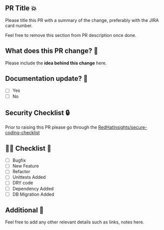 ## PR Title :boom:

Please title this PR with a summary of the change, preferably with the JIRA card number.

Feel free to remove this section from PR description once done.

## What does this PR change? :thought_balloon:

Please include the __idea behind this change__ here.

## Documentation update? :memo:

- [ ] Yes
- [ ] No

## Security Checklist :lock:

Prior to raising this PR please go through the [RedHatInsights/secure-coding-checklist](https://github.com/RedHatInsights/secure-coding-checklist)

## :guardsman: Checklist :dart:

- [ ] Bugfix
- [ ] New Feature
- [ ] Refactor
- [ ] Unittests Added
- [ ] DRY code
- [ ] Dependency Added
- [ ] DB Migration Added

## Additional :mega:

Feel free to add any other relevant details such as links, notes here.
